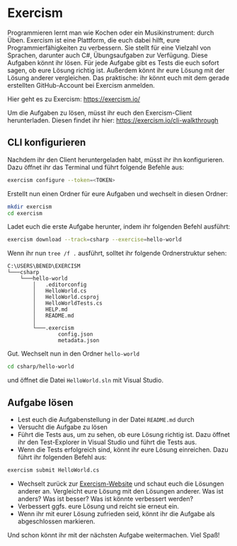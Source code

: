 # Exercism
Programmieren lernt man wie Kochen oder ein Musikinstrument: durch Üben. Exercism ist eine Plattform, die euch dabei hilft, eure Programmierfähigkeiten zu verbessern. Sie stellt für eine Vielzahl von Sprachen, darunter auch C#, Übungsaufgaben zur Verfügung. Diese Aufgaben könnt ihr lösen. Für jede Aufgabe gibt es Tests die euch sofort sagen, ob eure Lösung richtig ist. Außerdem könnt ihr eure Lösung mit der Lösung anderer vergleichen. Das praktische: ihr könnt euch mit dem gerade erstellten GitHub-Account bei Exercism anmelden.

Hier geht es zu Exercism: https://exercism.io/

Um die Aufgaben zu lösen, müsst ihr euch den Exercism-Client herunterladen. Diesen findet ihr hier: https://exercism.io/cli-walkthrough

## CLI konfigurieren
Nachdem ihr den Client heruntergeladen habt, müsst ihr ihn konfigurieren. Dazu öffnet ihr das Terminal und führt folgende Befehle aus:

```bash
exercism configure --token=<TOKEN>
```

Erstellt nun einen Ordner für eure Aufgaben und wechselt in diesen Ordner:

```bash
mkdir exercism
cd exercism
```

Ladet euch die erste Aufgabe herunter, indem ihr folgenden Befehl ausführt:

```bash
exercism download --track=csharp --exercise=hello-world
```

Wenn ihr nun `tree /f .` ausführt, solltet ihr folgende Ordnerstruktur sehen:

```
C:\USERS\BENED\EXERCISM
└───csharp
    └───hello-world
        │   .editorconfig
        │   HelloWorld.cs
        │   HelloWorld.csproj
        │   HelloWorldTests.cs
        │   HELP.md
        │   README.md
        │
        └───.exercism
                config.json
                metadata.json
```

Gut. Wechselt nun in den Ordner `hello-world`

```bash
cd csharp/hello-world
```

und öffnet die Datei `HelloWorld.sln` mit Visual Studio.

## Aufgabe lösen
- Lest euch die Aufgabenstellung in der Datei `README.md` durch
- Versucht die Aufgabe zu lösen
- Führt die Tests aus, um zu sehen, ob eure Lösung richtig ist. Dazu öffnet ihr den Test-Explorer in Visual Studio und führt die Tests aus.
- Wenn die Tests erfolgreich sind, könnt ihr eure Lösung einreichen. Dazu führt ihr folgenden Befehl aus:

```bash
exercism submit HelloWorld.cs
```

- Wechselt zurück zur [Exercism-Website](https://exercism.io/) und schaut euch die Lösungen anderer an. Vergleicht eure Lösung mit den Lösungen anderer. Was ist anders? Was ist besser? Was ist könnte verbessert werden?
- Verbessert ggfs. eure Lösung und reicht sie erneut ein.
- Wenn ihr mit eurer Lösung zufrieden seid, könnt ihr die Aufgabe als abgeschlossen markieren.

Und schon könnt ihr mit der nächsten Aufgabe weitermachen. Viel Spaß!
